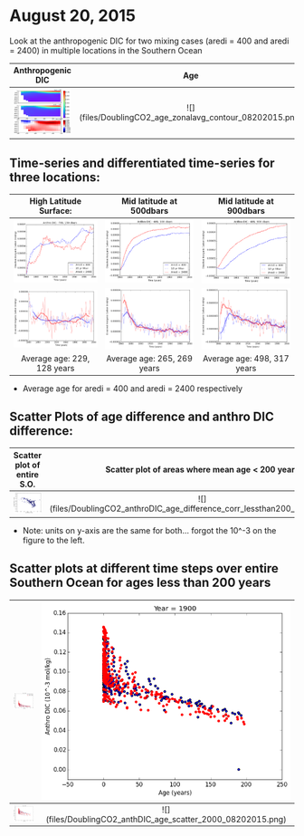 # August 20, 2015

Look at the anthropogenic DIC for two mixing cases (aredi = 400 and aredi = 2400) in multiple locations in the Southern Ocean 

Anthropogenic DIC      | Age
:---------------------------:|:-----------------------:
![](files/DoublingCO2_anthDIC_zonalavg_contour_08202015.png) |![] (files/DoublingCO2_age_zonalavg_contour_08202015.png)

## Time-series and differentiated time-series for three locations: 

High Latitude Surface: | Mid latitude at 500dbars | Mid latitude at 900dbars
:--------------------:|:-------------------------:|:------------------------:
![](files/DoublingCO2_anthDIC_zonalavg_-70S_time-series_08202015.png)|![](files/DoublingCO2_anthDIC_zonalavg_-40S_time-series_08202015.png)|![](files/DoublingCO2_anthDIC_zonalavg_-40S_deeper_time-series_08202015.png)
![](files/DoublingCO2_anthDIC_zonalavg_-70S_differentiate_time-series_08202015.png)|![](files/DoublingCO2_anthDIC_zonalavg_-40S_differentiate_time-series_08202015.png)|![](files/DoublingCO2_anthDIC_zonalavg_-40S_deeper_differentiate_time-series_08202015.png)
Average age: 229, 128 years  | Average age: 265, 269 years  |Average age: 498, 317 years


* Average age for aredi = 400 and aredi = 2400 respectively

## Scatter Plots of age difference and anthro DIC difference: 

Scatter plot of entire S.O.      | Scatter plot of areas where mean age < 200 years
:---------------------------:|:-----------------------:
![](files/DoublingCO2_anthroDIC_age_difference_corr_08202015.png) |![] (files/DoublingCO2_anthroDIC_age_difference_corr_lessthan200_08202015.png)
* Note: units on y-axis are the same for both... forgot the 10^-3 on the figure to the left. 


## Scatter plots at different time steps over entire Southern Ocean for ages less than 200 years
![](files/DoublingCO2_anthDIC_age_scatter_1860_08202015.png)      |![](files/DoublingCO2_anthDIC_age_scatter_1900_08202015.png) 
:---------------------------:|:-----------------------:
![](files/DoublingCO2_anthDIC_age_scatter_1950_08202015.png) |![] (files/DoublingCO2_anthDIC_age_scatter_2000_08202015.png)
